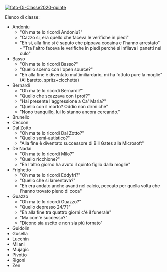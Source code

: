 


<a href="https://ibb.co/p2GLysv"><img src="https://i.ibb.co/LSbZ5qz/foto-Di-Classe2020-quinte.jpg" alt="foto-Di-Classe2020-quinte" border="0"></a>

Elenco di classe:
- Andoniu
	- "Oh ma te lo ricordi Andoniu?"
	- "Cazzo si, era quello che faceva le verifiche in piedi"
	- "Eh si, alla fine si è saputo che pippava cocaina e l'hanno arrestato" - "Tra l'altro faceva le verifiche in piedi perchè si infilava i panetti nel culo"
- Basso
	- "Oh ma te lo ricordi Basso?"
	-  "Quello scemo con l'open source?"
	-  "Eh alla fine è diventato multimiliardario, mi ha fottuto pure la moglie" (Al baretto, spritz+cicchetta)
- Bernardi
	-  "Oh ma te lo ricordi Bernardi?"
	-  "Quello che scazzava con i prof?"
	-  "Hai presente l'aggressione a Ca' Maria?"
	-  "Quello con il morto? Oddio non dirmi che"
	-  "Nono tranquillo, lui lo stanno ancora cercando." 
- Brunello
- Ceccon
- Dal Zotto
	-  "Oh ma te lo ricordi Dal Zotto?"
	-  "Quello semi-autistico?"
	-  "Alla fine è diventato successore di Bill Gates alla Microsoft"
- De Nadai
	-  "Oh ma te lo ricordi Milo?"
	-  "Quello ricchione?"
	-  "Eh l'altro giorno ha avuto il quinto figlio dalla moglie"
- Frighetto
	-  "Oh ma te lo ricordi Eddyfri?"
	-  "Quello che si lamentava?"
	-  "Eh era andato anche avanti nel calcio, peccato per quella volta che l'hanno trovato pieno di coca"
- Guazzo
	- "Oh ma te lo ricordi Guazzo?"
	-  "Quello depresso 24/7?"
	-  "Eh alla fine tra quattro giorni c'è il funerale"
	-  "Ma com'è successo?"
	-  "Dicono sia uscito e non sia più tornato"
- Guidolin
- Gusella
- Lucchin
- Milani 
- Mujagic
- Pivotto
- Rigoni
- Zen
<!--stackedit_data:
eyJoaXN0b3J5IjpbLTIwMzU5NzA3NTEsLTE1MDU4MTgxODNdfQ
==
-->